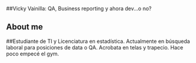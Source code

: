 ##Vicky Vainilla: QA, Business reporting y ahora dev...o no?
## About me
##Estudiante de TI y Licenciatura en estadística. Actualmente en búsqueda laboral para posiciones de data o QA. Acrobata en telas y trapecio. Hace poco empecé el gym.
